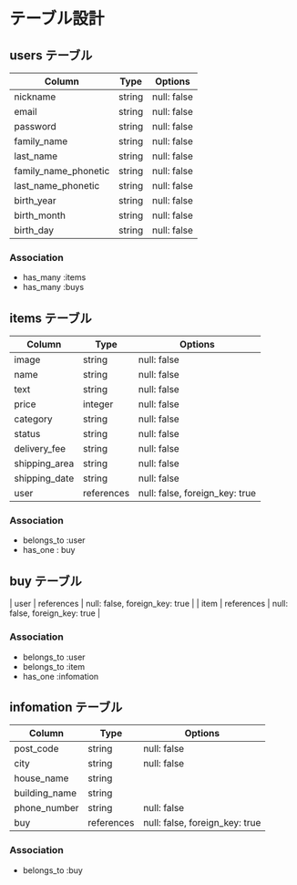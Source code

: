 # テーブル設計

## users テーブル

| Column               | Type   | Options     |
| -------------------- | ------ | ----------- |
| nickname             | string | null: false |
| email                | string | null: false |
| password             | string | null: false |
| family_name          | string | null: false |
| last_name            | string | null: false |
| family_name_phonetic | string | null: false |
| last_name_phonetic   | string | null: false |
| birth_year           | string | null: false |
| birth_month          | string | null: false |
| birth_day            | string | null: false |
### Association

- has_many :items
- has_many :buys

## items テーブル

| Column        | Type       | Options                        |
| ------------- | ---------- | ------------------------------ |
| image         | string     | null: false                    |
| name          | string     | null: false                    |
| text          | string     | null: false                    |
| price         | integer    | null: false                    |
| category      | string     | null: false                    |
| status        | string     | null: false                    |
| delivery_fee  | string     | null: false                    |
| shipping_area | string     | null: false                    |
| shipping_date | string     | null: false                    |
| user          | references | null: false, foreign_key: true |
### Association

- belongs_to :user
- has_one : buy

## buy テーブル

| user         | references | null: false, foreign_key: true |
| item         | references | null: false, foreign_key: true |

### Association

- belongs_to :user
- belongs_to :item
- has_one :infomation

## infomation テーブル

| Column        | Type       | Options                        |
| ------------- | ---------- | ------------------------------ |
| post_code     | string     | null: false                    |
| city          | string     | null: false                    |
| house_name    | string     |                                |
| building_name | string     |                                |
| phone_number  | string     | null: false                    |
| buy           | references | null: false, foreign_key: true |

### Association

- belongs_to :buy